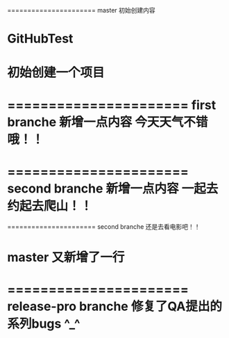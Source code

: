 ======================
master 初始创建内容
# GitHubTest
初始创建一个项目
====================

======================
first branche 
新增一点内容
今天天气不错哦！！
====================

======================
second branche 
新增一点内容
一起去约起去爬山！！
====================

======================
second branche 
还是去看电影吧！！

master 
又新增了一行
====================


======================
release-pro branche 
修复了QA提出的系列bugs
^_^
====================
